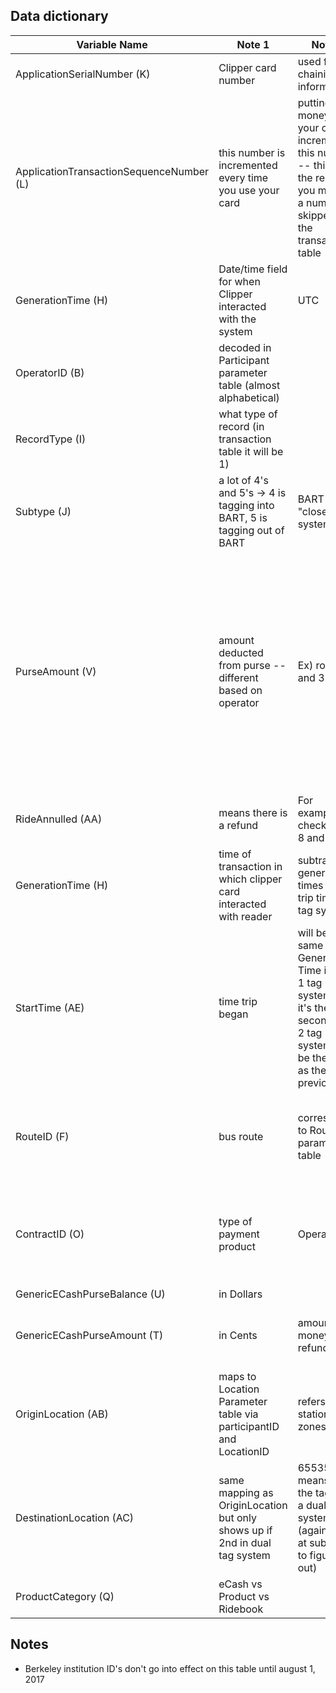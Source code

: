 
## Data dictionary

| Variable Name                                | Note 1                                                                     | Note 2                                                                                                                                     | Note 3                                                                                                    | Note 4                                                                     | Note 5                                                      | Note 6                                                                       | Note 7                                                                                                                               | 
|------------------------------------------|----------------------------------------------------------------------------|--------------------------------------------------------------------------------------------------------------------------------------------|-----------------------------------------------------------------------------------------------------------|----------------------------------------------------------------------------|-------------------------------------------------------------|------------------------------------------------------------------------------|--------------------------------------------------------------------------------------------------------------------------------------| 
| ApplicationSerialNumber (K)              | Clipper card number                                                        | used for chaining information                                                                                                              |                                                                                                           |                                                                            |                                                             |                                                                              |                                                                                                                                      | 
| ApplicationTransactionSequenceNumber (L) | this number is incremented every time you use your card                    | putting money on your card increments this number -- this is the reason you may see a number skipped in the transactions table             | 1 is initialization                                                                                       |                                                                            |                                                             |                                                                              |                                                                                                                                      | 
| GenerationTime (H)                       | Date/time field for when Clipper interacted with the system                | UTC                                                                                                                                        | [subtract 8 hours (or 7 in the summer) to get local time](https://github.com/BayAreaMetro/clpr/blob/master/inst/sql/day_fares.sql#L4)                                                   | [subtract 11 hours (or 10 in the summer) to get the date of service](https://github.com/BayAreaMetro/clpr/blob/master/R/extract.R#L67-L70)         | this is because the end of date is 3 o'clock in the morning |                                                                              |                                                                                                                                      | 
| OperatorID (B)                           | decoded in Participant parameter table (almost alphabetical)               |                                                                                                                                            |                                                                                                           |                                                                            |                                                             |                                                                              |                                                                                                                                      | 
| RecordType (I)                           | what type of record (in transaction table it will be 1)                    |                                                                                                                                            |                                                                                                           |                                                                            |                                                             |                                                                              |                                                                                                                                      | 
| Subtype (J)                              | a lot of 4's and 5's -> 4 is tagging into BART, 5 is tagging out of BART   | BART is only "closed tag system"                                                                                                           | 2/3 -> Caltrain                                                                                           |                                                                            |                                                             |                                                                              |                                                                                                                                      | 
| PurseAmount (V)                          | amount deducted from purse -- different based on operator                  | Ex) rows 2 and 3                                                                                                                           | subtype = 4 (entrance on bart), purse amount = 0 (nothing deducted                                        | subtype = 5 (exit from bart), purse amount = 2.85 (2.85 deducted for trip) | Ex2) rows 80 and 81                                         | subtype = 2 (entrance on caltrain), purse amount = 12.75 (max fare deducted) | subtype = 3 (exit from caltrain), purse amount = 4 (refund of max fare - actual fare. So the price of his fare was 12.75 - 4 = 8.75) | 
| RideAnnulled (AA)                        | means there is a refund                                                    | For example, check rows 8 and 9                                                                                                            |                                                                                                           |                                                                            |                                                             |                                                                              |                                                                                                                                      | 
| GenerationTime (H)                       | time of transaction in which clipper card interacted with reader           | subtract generation times to get trip time in 2 tag system                                                                                 |                                                                                                           |                                                                            |                                                             |                                                                              |                                                                                                                                      | 
| StartTime (AE)                           | time trip began                                                            | will be the same as the Generation Time if it's a 1 tag system. If it's the second in a 2 tag system, will be the same as the previous tag | this is only different on those transactions where there is a corresponding tag in                        |                                                                            |                                                             |                                                                              |                                                                                                                                      | 
| RouteID (F)                              | bus route                                                                  | corresponds to Route parameter table                                                                                                       | not always reliable or useful bc it relies on bus drivers to input it into the system                     | A useful compound key is ParticipantID||routeID                            |                                                             |                                                                              |                                                                                                                                      | 
| ContractID (O)                           | type of payment product                                                    | OperatorID||ContractID                                                                                                                     | decoded in Product/Contract type map parameter table, then there is a Product description parameter table |                                                                            |                                                             |                                                                              |                                                                                                                                      | 
| GenericECashPurseBalance (U)             | in Dollars                                                                 |                                                                                                                                            |                                                                                                           |                                                                            |                                                             |                                                                              |                                                                                                                                      | 
| GenericECashPurseAmount (T)              | in Cents                                                                   | amount of money refunded                                                                                                                   | wether it is a deduction vs balance is indicated by the subtype                                           |                                                                            |                                                             |                                                                              |                                                                                                                                      | 
| OriginLocation (AB)                      | maps to Location Parameter table via participantID and LocationID          | refers to stations or zones                                                                                                                |                                                                                                           |                                                                            |                                                             |                                                                              |                                                                                                                                      | 
| DestinationLocation (AC)                 | same mapping as OriginLocation but only shows up if 2nd in dual tag system | 65535 means its the tag in in a dual tag system (again look at subtype to figure this out)                                                 |                                                                                                           |                                                                            |                                                             |                                                                              |                                                                                                                                      | 
| ProductCategory (Q)                      | eCash vs Product vs Ridebook                                               |                                                                                                                                            |                                                                                                           |                                                                            |                                                             |                                                                              |                                                                                                                                      | 

## Notes

* Berkeley institution ID's don't go into effect on this table until august 1, 2017
